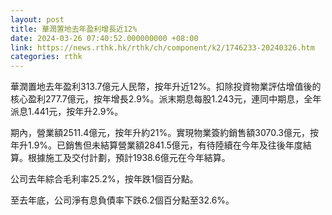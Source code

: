 ```yaml
---
layout: post
title: 華潤置地去年盈利增長近12%
date: 2024-03-26 07:40:52.000000000 +08:00
link: https://news.rthk.hk/rthk/ch/component/k2/1746233-20240326.htm
categories: rthk
---
```


華潤置地去年盈利313.7億元人民幣，按年升近12%。扣除投資物業評估增值後的核心盈利277.7億元，按年增長2.9%。派末期息每股1.243元，連同中期息，全年派息1.441元，按年升2.9%。

期內，營業額2511.4億元，按年升約21%。實現物業簽約銷售額3070.3億元，按年升1.9%。已銷售但未結算營業額2841.5億元，有待陸續在今年及往後年度結算。根據施工及交付計劃，預計1938.6億元在今年結算。

公司去年綜合毛利率25.2%，按年跌1個百分點。

至去年底，公司淨有息負債率下跌6.2個百分點至32.6%。
